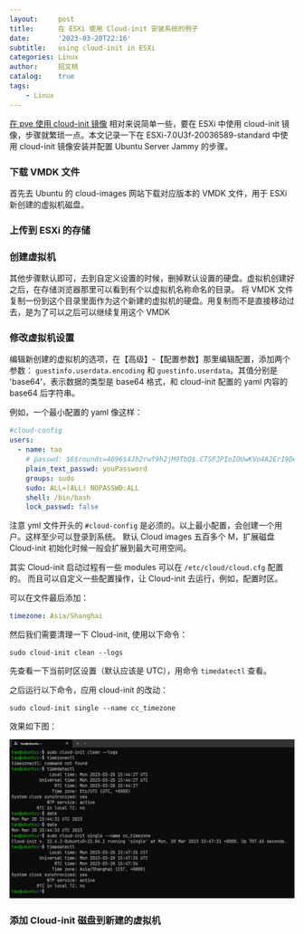 ```yaml
---
layout:     post
title:      在 ESXi 使用 Cloud-init 安装系统的例子
date:       '2023-03-20T22:16'
subtitle:   using cloud-init in ESXi
categories: Linux
author:     招文桃
catalog:    true
tags:
    - Linux
---
```


[在 pve 使用 cloud-init 镜像](https://blog.zwt.io/virtualization/2023/02/24/proxmox-cloud-init-images/) 相对来说简单一些，要在 ESXi 中使用 cloud-init 镜像，步骤就繁琐一点。本文记录一下在 ESXi-7.0U3f-20036589-standard 中使用 cloud-init 镜像安装并配置 Ubuntu Server Jammy 的步骤。

### 下载 VMDK 文件

首先去 Ubuntu 的 cloud-images 网站下载对应版本的 VMDK 文件，用于 ESXi 新创建的虚拟机磁盘。

### 上传到 ESXi 的存储


### 创建虚拟机

其他步骤默认即可，去到自定义设置的时候，删掉默认设置的硬盘。虚拟机创建好之后，在存储浏览器那里可以看到有个以虚拟机名称命名的目录。
将 VMDK 文件复制一份到这个目录里面作为这个新建的虚拟机的硬盘。用复制而不是直接移动过去，是为了可以之后可以继续复用这个 VMDK

### 修改虚拟机设置

编辑新创建的虚拟机的选项，在【高级】-【配置参数】那里编辑配置，添加两个参数：
`guestinfo.userdata.encoding` 和 `guestinfo.userdata`。其值分别是 'base64'，表示数据的类型是 base64 格式，和 cloud-init 配置的 yaml 内容的 base64 后字符串。

例如，一个最小配置的 yaml 像这样：

```yml
#cloud-config
users:
  - name: tao
    # passwd: $6$rounds=4096$4Jh2rwf9h2jM9TbQ$.CTSPJPIoIOUwKVo4A2Er19Deu945m/oD.JXVEGNH9g/piK.motblke/kpyPQ0npNKF.jZjzi61ZSBPGNbJyK/
    plain_text_passwd: youPassword
    groups: sudo
    sudo: ALL=(ALL) NOPASSWD:ALL
    shell: /bin/bash
    lock_passwd: false
```

注意 yml 文件开头的 `#cloud-config` 是必须的。以上最小配置，会创建一个用户。这样至少可以登录到系统。 默认 Cloud images 五百多个 M，扩展磁盘 Cloud-init 初始化时候一般会扩展到最大可用空间。

其实 Cloud-init 启动过程有一些 modules 可以在 `/etc/cloud/cloud.cfg` 配置的。 而且可以自定义一些配置操作，让 Cloud-init 去运行，例如，配置时区。

可以在文件最后添加：

```yml
timezone: Asia/Shanghai
```

然后我们需要清理一下 Cloud-init, 使用以下命令：

```shell
sudo cloud-init clean --logs
```

先查看一下当前时区设置（默认应该是 UTC），用命令 `timedatectl` 查看。

之后运行以下命令，应用 cloud-init 的改动：

```shell
sudo cloud-init single --name cc_timezone
```

效果如下图：

![自定义 cloud-init 时区参数](/img/esxi-cloud-init-image.png)

### 添加 Cloud-init 磁盘到新建的虚拟机
